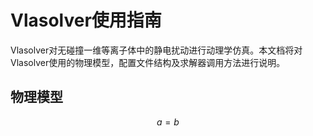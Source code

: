 # Vlasolver使用指南

Vlasolver对无碰撞一维等离子体中的静电扰动进行动理学仿真。本文档将对Vlasolver使用的物理模型，配置文件结构及求解器调用方法进行说明。

## 物理模型

$$a=b$$
